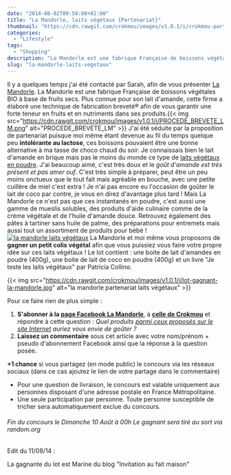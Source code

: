 ```yaml
---
date: "2014-08-02T09:50:00+02:00"
title: "La Mandorle, laits végétaux {Partenariat}"
thumbnail: "https://cdn.rawgit.com/crokmou/images/v1.0.1/i/crokmou-partenariat-la-mandorle-boisson-vegetale.jpg"
categories:
  - "Lifestyle"
tags:
  - "Shopping"
description: "La Mandorle est une fabrique Française de boissons végétales BIO à base de fruits secs. Plus connue pour son lait d'amande, elle fabrique aussi du muesli..."
slug: "la-mandorle-laits-vegetaux"
---
```


Il y a quelques temps j'ai été contacté par Sarah, afin de vous présenter [La Mandorle](http://lamandorle.com/). La Mandorle est une fabrique Française de boissons végétales BIO à base de fruits secs. Plus connue pour son lait d'amande, cette firme a élaboré une technique de fabrication breveté® afin de vous garantir une forte teneur en fruits et en nutriments dans ses produits.{{< img src="https://cdn.rawgit.com/crokmou/images/v1.0.1/i/PROCEDE_BREVETE_LM.png" alt="PROCEDE_BREVETE_LM" >}} J'ai été séduite par la proposition de partenariat puisque moi même étant devenue au fil du temps quelque peu **intolérante au lactose**, ces boissons pouvaient être une bonne alternative à ma tasse de choco chaud du soir. Je connaissais bien le lait d'amande en brique mais pas le moins du monde ce type de [laits végétaux en poudre](http://lamandorle.com/fr/37-les-poudres). J'ai beaucoup aimé, c'est très doux et le _goût d'amande est très présent et pas amer ouf_. C'est très simple à préparer, peut être un peu moins onctueux que le tout fait mais agréable en bouche, avec une petite cuillère de miel c'est extra ! Je n'ai pas encore eu l'occasion de goûter le lait de coco par contre, je vous en direz d'avantage plus tard ! Mais La Mandorle ce n'est pas que ces instantanés en poudre, c'est aussi une gamme de mueslis solubles, des produits d'aide culinaire comme de la crème végétale et de l'huile d'amande douce. Retrouvez également des pâtes à tartiner sans huile de palme, des préparations pour entremets mais aussi tout un assortiment de produits pour bébé ! [![la mandorle laits végétaux](https://cdn.rawgit.com/crokmou/images/v1.0.1/i/crokmou-partenariat-la-mandorle-boisson-vegetale-1.jpg)](https://cdn.rawgit.com/crokmou/images/v1.0.1/i/crokmou-partenariat-la-mandorle-boisson-vegetale-1.jpg) La Mandorle et moi même vous proposons de **gagner un petit colis végétal** afin que vous puissiez vous faire votre propre idée sur ces laits végétaux ! Le lot contient : une boite de lait d'amandes en poudre (400g), une boite de lait de coco en poudre (400g) et un livre "Je teste les laits végétaux" par Patricia Collino.

{{< img src="https://cdn.rawgit.com/crokmou/images/v1.0.1/i/lot-gagnant-la-mandorle.jpg" alt="la mandorle partenariat laits végétaux" >}}

Pour ce faire rien de plus simple :

1.  **S'abonner à la [page Facebook La Mandorle](https://www.facebook.com/LaMandorle)**, à [**celle de Crokmou**](https://www.facebook.com/crokmou.blog) et répondre à cette question : _Quel produits [parmi ceux proposés sur le site Internet](http://lamandorle.com/) auriez vous envie de goûter ?_
2.  **Laissez un commentaire** sous cet article avec votre nom/prénom + pseudo d'abonnement Facebook ainsi que la réponse à la question posée.

**+1 chance** si vous partagez (en mode public) le concours via les réseaux sociaux (dans ce cas ajoutez le lien de votre partage dans le commentaire)

*   Pour une question de livraison, le concours est valable uniquement aux personnes disposant d'une adresse postale en France Métropolitaine.
*   Une seule participation par personne. Toute personne susceptible de tricher sera automatiquement exclue du concours.

###### Fin du concours le Dimanche 10 Août à 00h Le gagnant sera tiré au sort via random.org

Edit du 11/08/14 : 

La gagnante du lot est Marine du blog "Invitation au fait maison"